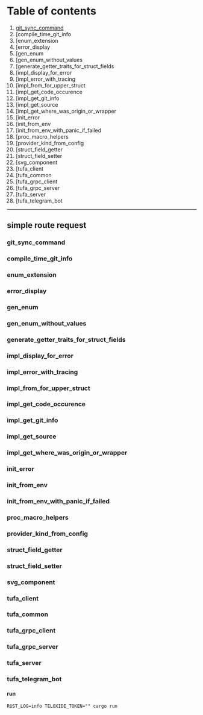 # Table of contents
1. [git_sync_command](#heading)
1. [compile_time_git_info
1. [enum_extension
1. [error_display
1. [gen_enum
1. [gen_enum_without_values
1. [generate_getter_traits_for_struct_fields
1. [impl_display_for_error
1. [impl_error_with_tracing
1. [impl_from_for_upper_struct
1. [impl_get_code_occurence
1. [impl_get_git_info
1. [impl_get_source
1. [impl_get_where_was_origin_or_wrapper
1. [init_error
1. [init_from_env
1. [init_from_env_with_panic_if_failed
1. [proc_macro_helpers
1. [provider_kind_from_config
1. [struct_field_getter
1. [struct_field_setter
1. [svg_component
1. [tufa_client 
1. [tufa_common 
1. [tufa_grpc_client 
1. [tufa_grpc_server 
1. [tufa_server 
1. [tufa_telegram_bot
-------------------------------------------

## simple route request <a name="heading1"/>

### git_sync_command

### compile_time_git_info

### enum_extension

### error_display

### gen_enum

### gen_enum_without_values

### generate_getter_traits_for_struct_fields

### impl_display_for_error

### impl_error_with_tracing

### impl_from_for_upper_struct

### impl_get_code_occurence

### impl_get_git_info

### impl_get_source

### impl_get_where_was_origin_or_wrapper

### init_error

### init_from_env

### init_from_env_with_panic_if_failed

### proc_macro_helpers

### provider_kind_from_config

### struct_field_getter

### struct_field_setter

### svg_component

### tufa_client 

### tufa_common 

### tufa_grpc_client 

### tufa_grpc_server 

### tufa_server 

### tufa_telegram_bot
#### run
```
RUST_LOG=info TELOXIDE_TOKEN="" cargo run
```